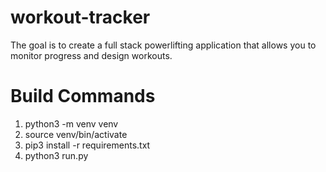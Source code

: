 # workout-tracker
The goal is to create a full stack powerlifting application that allows you to monitor progress and design workouts.

# Build Commands
1. python3 -m venv venv
2. source venv/bin/activate
3. pip3 install -r requirements.txt
4. python3 run.py



